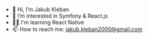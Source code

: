 - 👋 Hi, I’m Jakub Kleban
- 👀 I’m interested in Symfony & React.js
- 👨‍🎓 I'm learning React Native
- 📫 How to reach me: jakub.kleban2000@gmail.com

